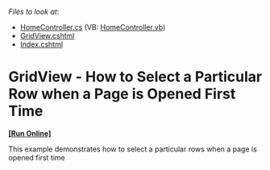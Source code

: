 <!-- default file list -->
*Files to look at*:

* [HomeController.cs](./CS/DevExpressMvcApplication1/Controllers/HomeController.cs) (VB: [HomeController.vb](./VB/DevExpressMvcApplication1/Controllers/HomeController.vb))
* [GridView.cshtml](./CS/DevExpressMvcApplication1/Views/Home/GridView.cshtml)
* [Index.cshtml](./CS/DevExpressMvcApplication1/Views/Home/Index.cshtml)
<!-- default file list end -->
# GridView - How to Select a Particular Row when a Page is Opened First Time 
<!-- run online -->
**[[Run Online]](https://codecentral.devexpress.com/e20039)**
<!-- run online end -->


<p> This example demonstrates how to select a particular rows when a page is opened first time </p>

<br/>


